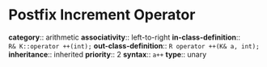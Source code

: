 # Postfix Increment Operator

**category**:: arithmetic
**associativity**:: left-to-right
**in-class-definition**:: `R& K::operator ++(int);`
**out-class-definition**:: `R operator ++(K& a, int);`
**inheritance**:: inherited
**priority**:: 2
**syntax**:: `a++`
**type**:: unary
